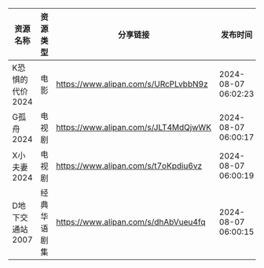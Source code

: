| 资源名称       | 资源类型   | 分享链接                                 | 发布时间                |
| ---------- | ------ | ------------------------------------ | ------------------- |
| K恐惧的代价2024 | 电影     | https://www.alipan.com/s/URcPLvbbN9z | 2024-08-07 06:02:23 |
| G孤舟2024    | 电视剧    | https://www.alipan.com/s/JLT4MdQjwWK | 2024-08-07 06:00:17 |
| X小夫妻2024   | 电视剧    | https://www.alipan.com/s/t7oKpdiu6vz | 2024-08-07 06:00:19 |
| D地下交通站2007 | 经典华语剧集 | https://www.alipan.com/s/dhAbVueu4fq | 2024-08-07 06:00:15 |
